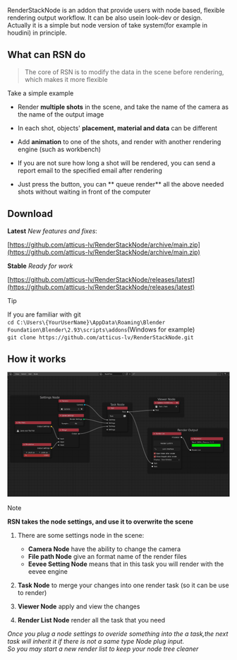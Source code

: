 RenderStackNode is an addon that provide users with node based, flexible rendering output workflow. It can be also usein look-dev or design.<br>Actually it is a simple but node version of take system(for example in houdini) in principle.

## What can RSN do

> The core of RSN is to modify the data in the scene before rendering, which makes it more flexible

Take a simple example

+ Render **multiple shots** in the scene, and take the name of the camera as the name of the output image

+ In each shot, objects' **placement, material and data** can be different

+ Add **animation** to one of the shots, and render with another rendering engine (such as workbench)

+ If you are not sure how long a shot will be rendered, you can send a report email to the specified email after
  rendering

+ Just press the button, you can ** queue render** all the above needed shots without waiting in front of the computer

<!-- panels:start -->

<!-- div:title-panel -->

## Download

<!-- div:left-panel -->

**Latest** *New features and fixes*:

[https://github.com/atticus-lv/RenderStackNode/archive/main.zip](https://github.com/atticus-lv/RenderStackNode/archive/main.zip)

**Stable** *Ready for work*

[https://github.com/atticus-lv/RenderStackNode/releases/latest](https://github.com/atticus-lv/RenderStackNode/releases/latest)



<!-- div:right-panel -->

> [!TIP]
> If you are familiar with git<br>`cd C:\Users\{YourUserName}\AppData\Roaming\Blender Foundation\Blender\2.93\scripts\addons`(Windows for example)<br>`git clone https://github.com/atticus-lv/RenderStackNode.git`

<!-- panels:end -->


<!-- panels:start -->

<!-- div:title-panel -->

## How it works

<!-- div:left-panel -->

<img src="media/img/howitwork.png" width=960px />

<!-- div:right-panel -->

> [!NOTE]
> **RSN takes the node settings, and use it to overwrite the scene**

1. There are some settings node in the scene:

    + **Camera Node** have the ability to change the camera
    + **File path Node** give an format name of the render files
    + **Eevee Setting Node** means that in this task you will render with the eevee engine

2. **Task Node** to merge your changes into one render task (so it can be use to render)

3. **Viewer Node**  apply and view the changes

4. **Render List Node**  render all the task that you need

*Once you plug a node settings to overide something into the a task,the next task will inherit it if there is not a same type Node plug input. <br>So you may start a new render list to keep your node tree cleaner*

<!-- panels:end -->



